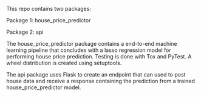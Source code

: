 This repo contains two packages:

  Package 1: house_price_predictor
  
  Package 2: api

The house_price_predictor package contains a end-to-end machine learning pipeline that concludes with a lasso regression model for performing house price prediction.  Testing is done with Tox and PyTest.  A wheel distribution is created using setuptools.

The api package uses Flask to create an endpoint that can used to post house data and receive a response containing the prediction from a trained house_price_predictor model.
